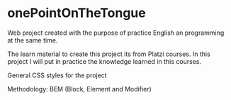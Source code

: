 # onePointOnTheTongue

Web project created with the purpose of practice English an programming at the same time.

The learn material to create this project its from Platzi courses. In this project I will put in practice the knowledge learned in this courses.

General CSS styles for the project

Methodology: BEM (Block, Element and Modifier)